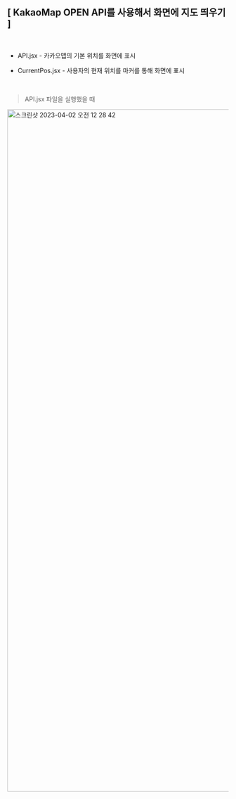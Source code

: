 ## [ KakaoMap OPEN API를 사용해서 화면에 지도 띄우기 ]
<br/>

+ API.jsx - 카카오맵의 기본 위치를 화면에 표시<br/>

+ CurrentPos.jsx - 사용자의 현재 위치를 마커를 통해 화면에 표시<br/>
<br/>

> API.jsx 파일을 실행했을 때

<img width="1552" alt="스크린샷 2023-04-02 오전 12 28 42" src="https://user-images.githubusercontent.com/90839206/229302723-39428e88-1777-4e5c-b0b9-eeb9ec0a1bc2.png">

